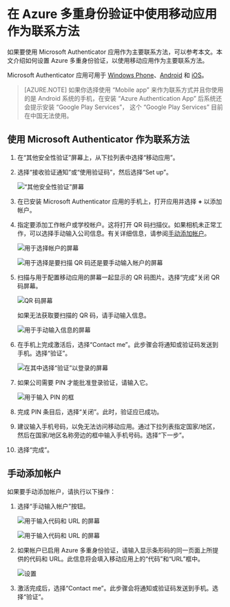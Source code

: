 <properties
	pageTitle="在 Azure 多重身份验证中使用移动应用作为联系方法 | Azure"
	description="本文介绍了如何使用移动应用作为 Azure 多重身份验证的主要联系方法。"
	services="multi-factor-authentication"
	documentationCenter=""
	authors="billmath"
	manager="stevenp"
	editor="curtland"/>

<tags
	ms.service="multi-factor-authentication"
	ms.workload="identity"
	ms.tgt_pltfrm="na"
	ms.devlang="na"
	ms.topic="article"
	ms.date="08/30/2016"
	ms.author="billmath"
	wacn.date="02/17/2017"/>  


# 在 Azure 多重身份验证中使用移动应用作为联系方法

如果要使用 Microsoft Authenticator 应用作为主要联系方法，可以参考本文。本文介绍如何设置 Azure 多重身份验证，以使用移动应用作为主要联系方法。

Microsoft Authenticator 应用可用于 [Windows Phone](http://go.microsoft.com/fwlink/?Linkid=825071)、[Android](http://go.microsoft.com/fwlink/?Linkid=825072) 和 [iOS](http://go.microsoft.com/fwlink/?Linkid=825073)。

> [AZURE.NOTE] 如果你选择使用 “Mobile app” 来作为联系方式并且你使用的是 Android 系统的手机，在安装 “Azure Authentication App” 后系统还会提示安装 “Google Play Services”， 这个 “Google Play Services” 目前在中国无法使用。

## 使用 Microsoft Authenticator 作为联系方法


1. 在“其他安全性验证”屏幕上，从下拉列表中选择“移动应用”。
2. 选择“接收验证通知”或“使用验证码”，然后选择“Set up”。

	![“其他安全性验证”屏幕](./media/multi-factor-authentication-end-user-first-time-mobile-app/mobileapp.png)  


3. 在已安装 Microsoft Authenticator 应用的手机上，打开应用并选择 **+** 以添加帐户。
4. 指定要添加工作帐户或学校帐户。这将打开 QR 码扫描仪。如果相机未正常工作，可以选择手动输入公司信息。有关详细信息，请参阅[手动添加帐户](#add-an-account-manually)。

	![用于选择帐户的屏幕](./media/multi-factor-authentication-end-user-first-time-mobile-app/scan.png)  


	![用于选择是要扫描 QR 码还是要手动输入帐户的屏幕](./media/multi-factor-authentication-end-user-first-time-mobile-app/scan4.png)  


5. 扫描与用于配置移动应用的屏幕一起显示的 QR 码图片。选择“完成”关闭 QR 码屏幕。

	![QR 码屏幕](./media/multi-factor-authentication-end-user-first-time-mobile-app/scan2.png)  


	如果无法获取要扫描的 QR 码，请手动输入信息。

	![用于手动输入信息的屏幕](./media/multi-factor-authentication-end-user-first-time-mobile-app/barcode.png)  


6. 在手机上完成激活后，选择“Contact me”。此步骤会将通知或验证码发送到手机。选择“验证”。

	![在其中选择“验证”以登录的屏幕](./media/multi-factor-authentication-end-user-first-time-mobile-app/verify.png)  


7. 如果公司需要 PIN 才能批准登录验证，请输入它。

	![用于输入 PIN 的框](./media/multi-factor-authentication-end-user-first-time-mobile-app/scan3.png)  


8. 完成 PIN 条目后，选择“关闭”。此时，验证应已成功。
9. 建议输入手机号码，以免无法访问移动应用。通过下拉列表指定国家/地区，然后在国家/地区名称旁边的框中输入手机号码。选择“下一步”。
10. 选择“完成”。

## 手动添加帐户 <a name="add-an-account-manually"></a>
如果要手动添加帐户，请执行以下操作：

1. 选择“手动输入帐户”按钮。

	![用于输入代码和 URL 的屏幕](./media/multi-factor-authentication-end-user-first-time-mobile-app/addaccount.png)  


	![用于输入代码和 URL 的屏幕](./media/multi-factor-authentication-end-user-first-time-mobile-app/addaccount2.png)  


2. 如果帐户已启用 Azure 多重身份验证，请输入显示条形码的同一页面上所提供的代码和 URL。此信息将会填入移动应用上的“代码”和“URL”框中。

	![设置](./media/multi-factor-authentication-end-user-first-time-mobile-app/barcode2.png)  


3. 激活完成后，选择“Contact me”。此步骤会将通知或验证码发送到手机。选择“验证”。

<!---HONumber=Mooncake_1010_2016-->
